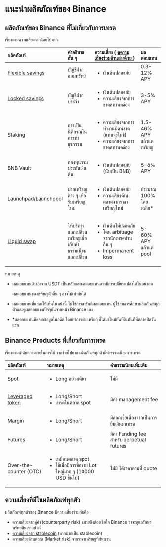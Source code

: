 # แนะนำผลิตภัณฑ์ของ Binance

## ผลิตภัณฑ์ของ Binance ที่ไม่เกี่ยวกับการเทรด

เรียงตามความเสี่ยงจากน้อยไปมาก

<table>
  <thead>
    <tr>
      <th style="text-align:left"><b>&#xE1C;&#xE25;&#xE34;&#xE15;&#xE20;&#xE31;&#xE13;&#xE11;&#xE4C;</b>
      </th>
      <th style="text-align:left">&#xE04;&#xE33;&#xE2D;&#xE18;&#xE34;&#xE1A;&#xE32;&#xE22;&#xE2A;&#xE31;&#xE49;&#xE19;
        &#xE46;</th>
      <th style="text-align:left"><b>&#xE04;&#xE27;&#xE32;&#xE21;&#xE40;&#xE2A;&#xE35;&#xE48;&#xE22;&#xE07; (</b>
        <a
        href="https://raccoon.tanwa.info/binance-products/introduction#common-risks"><b>&#xE14;&#xE39;&#xE04;&#xE27;&#xE32;&#xE21;&#xE40;&#xE2A;&#xE35;&#xE48;&#xE22;&#xE07;&#xE23;&#xE48;&#xE27;&#xE21;&#xE14;&#xE49;&#xE32;&#xE19;&#xE25;&#xE48;&#xE32;&#xE07;&#xE14;&#xE49;&#xE27;&#xE22;</b>
          </a><b>)</b>
      </th>
      <th style="text-align:left"><b>&#xE1C;&#xE25;&#xE15;&#xE2D;&#xE1A;&#xE41;&#xE17;&#xE19;</b>
      </th>
    </tr>
  </thead>
  <tbody>
    <tr>
      <td style="text-align:left"><a href="binance-savings.md">Flexible savings</a>
      </td>
      <td style="text-align:left">&#xE1A;&#xE31;&#xE0D;&#xE0A;&#xE35;&#xE1D;&#xE32;&#xE01;&#xE2D;&#xE2D;&#xE21;&#xE17;&#xE23;&#xE31;&#xE1E;&#xE22;&#xE4C;</td>
      <td
      style="text-align:left">
        <ul>
          <li>&#xE40;&#xE07;&#xE34;&#xE19;&#xE15;&#xE49;&#xE19;&#xE1B;&#xE25;&#xE2D;&#xE14;&#xE20;&#xE31;&#xE22;</li>
        </ul>
        </td>
        <td style="text-align:left">0.3-12% APY</td>
    </tr>
    <tr>
      <td style="text-align:left"><a href="binance-savings.md">Locked savings</a>
      </td>
      <td style="text-align:left">&#xE1A;&#xE31;&#xE0D;&#xE0A;&#xE35;&#xE1D;&#xE32;&#xE01;&#xE1B;&#xE23;&#xE30;&#xE08;&#xE33;</td>
      <td
      style="text-align:left">
        <p></p>
        <ul>
          <li>&#xE40;&#xE07;&#xE34;&#xE19;&#xE15;&#xE49;&#xE19;&#xE1B;&#xE25;&#xE2D;&#xE14;&#xE20;&#xE31;&#xE22;</li>
          <li>&#xE04;&#xE27;&#xE32;&#xE21;&#xE40;&#xE2A;&#xE35;&#xE48;&#xE22;&#xE07;&#xE08;&#xE32;&#xE01;&#xE01;&#xE32;&#xE23;&#xE02;&#xE32;&#xE14;&#xE2A;&#xE20;&#xE32;&#xE1E;&#xE04;&#xE25;&#xE48;&#xE2D;&#xE07;</li>
        </ul>
        </td>
        <td style="text-align:left">3-5% APY</td>
    </tr>
    <tr>
      <td style="text-align:left">Staking</td>
      <td style="text-align:left">&#xE01;&#xE32;&#xE23;&#xE40;&#xE1B;&#xE47;&#xE19;&#xE19;&#xE34;&#xE15;&#xE34;&#xE01;&#xE23;&#xE13;&#xE4C;&#xE43;&#xE19;&#xE01;&#xE32;&#xE23;&#xE17;&#xE33;&#xE18;&#xE38;&#xE23;&#xE01;&#xE23;&#xE23;&#xE21;</td>
      <td
      style="text-align:left">
        <ul>
          <li>&#xE04;&#xE27;&#xE32;&#xE21;&#xE40;&#xE2A;&#xE35;&#xE48;&#xE22;&#xE07;&#xE08;&#xE32;&#xE01;&#xE01;&#xE32;&#xE23;&#xE17;&#xE33;&#xE07;&#xE32;&#xE19;&#xE1C;&#xE34;&#xE14;&#xE1E;&#xE25;&#xE32;&#xE14;
            (&#xE41;&#xE17;&#xE1A;&#xE08;&#xE30;&#xE44;&#xE21;&#xE48;&#xE21;&#xE35;)</li>
          <li>&#xE04;&#xE27;&#xE32;&#xE21;&#xE40;&#xE2A;&#xE35;&#xE48;&#xE22;&#xE07;&#xE08;&#xE32;&#xE01;&#xE01;&#xE32;&#xE23;&#xE02;&#xE32;&#xE14;&#xE2A;&#xE20;&#xE32;&#xE1E;&#xE04;&#xE25;&#xE48;&#xE2D;&#xE07;</li>
        </ul>
        </td>
        <td style="text-align:left">1.5-46% APY
          <br />&#xE41;&#xE25;&#xE49;&#xE27;&#xE41;&#xE15;&#xE48;&#xE40;&#xE2B;&#xE23;&#xE35;&#xE22;&#xE0D;</td>
    </tr>
    <tr>
      <td style="text-align:left">BNB Vault</td>
      <td style="text-align:left">&#xE01;&#xE2D;&#xE07;&#xE17;&#xE38;&#xE19;&#xE23;&#xE27;&#xE21;&#xE1B;&#xE23;&#xE30;&#xE01;&#xE31;&#xE19;&#xE40;&#xE07;&#xE34;&#xE19;&#xE15;&#xE49;&#xE19;</td>
      <td
      style="text-align:left">
        <ul>
          <li>&#xE40;&#xE07;&#xE34;&#xE19;&#xE15;&#xE49;&#xE19;&#xE1B;&#xE25;&#xE2D;&#xE14;&#xE20;&#xE31;&#xE22;
            (&#xE19;&#xE31;&#xE1A;&#xE40;&#xE1B;&#xE47;&#xE19; BNB)</li>
        </ul>
        </td>
        <td style="text-align:left">5-8% APY</td>
    </tr>
    <tr>
      <td style="text-align:left">Launchpad/Launchpool</td>
      <td style="text-align:left">&#xE1D;&#xE32;&#xE01;&#xE40;&#xE2B;&#xE23;&#xE35;&#xE22;&#xE0D;&#xE15;&#xE48;&#xE32;&#xE07;
        &#xE46; &#xE40;&#xE1E;&#xE37;&#xE48;&#xE2D;&#xE23;&#xE31;&#xE1A;&#xE40;&#xE2B;&#xE23;&#xE35;&#xE22;&#xE0D;&#xE43;&#xE2B;&#xE21;&#xE48;</td>
      <td
      style="text-align:left">
        <ul>
          <li>&#xE40;&#xE07;&#xE34;&#xE19;&#xE15;&#xE49;&#xE19;&#xE1B;&#xE25;&#xE2D;&#xE14;&#xE20;&#xE31;&#xE22;</li>
          <li>&#xE04;&#xE27;&#xE32;&#xE21;&#xE40;&#xE2A;&#xE35;&#xE48;&#xE22;&#xE07;&#xE14;&#xE49;&#xE32;&#xE19;&#xE15;&#xE25;&#xE32;&#xE14;&#xE08;&#xE32;&#xE01;&#xE23;&#xE32;&#xE04;&#xE32;&#xE40;&#xE2B;&#xE23;&#xE35;&#xE22;&#xE0D;&#xE43;&#xE2B;&#xE21;&#xE48;</li>
        </ul>
        </td>
        <td style="text-align:left">&#xE1B;&#xE23;&#xE30;&#xE21;&#xE32;&#xE13; 100% &#xE42;&#xE14;&#xE22;&#xE40;&#xE09;&#xE25;&#xE35;&#xE48;&#xE22;*</td>
    </tr>
    <tr>
      <td style="text-align:left"><a href="liquid-swap.md">Liquid swap</a>
      </td>
      <td style="text-align:left">&#xE43;&#xE2B;&#xE49;&#xE1A;&#xE23;&#xE34;&#xE01;&#xE32;&#xE23;&#xE41;&#xE25;&#xE01;&#xE40;&#xE1B;&#xE25;&#xE35;&#xE48;&#xE22;&#xE19;&#xE40;&#xE2B;&#xE23;&#xE35;&#xE22;&#xE0D;&#xE40;&#xE1E;&#xE37;&#xE48;&#xE2D;&#xE40;&#xE01;&#xE47;&#xE1A;&#xE04;&#xE48;&#xE32;&#xE18;&#xE23;&#xE23;&#xE21;&#xE40;&#xE19;&#xE35;&#xE22;&#xE21;&#xE41;&#xE25;&#xE01;&#xE40;&#xE1B;&#xE25;&#xE35;&#xE48;&#xE22;&#xE19;</td>
      <td
      style="text-align:left">
        <ul>
          <li>&#xE40;&#xE07;&#xE34;&#xE19;&#xE15;&#xE49;&#xE19;&#xE44;&#xE21;&#xE48;&#xE1B;&#xE25;&#xE2D;&#xE14;&#xE20;&#xE31;&#xE22;</li>
          <li>&#xE42;&#xE14;&#xE19; arbitrage &#xE08;&#xE32;&#xE01;&#xE19;&#xE31;&#xE01;&#xE40;&#xE17;&#xE23;&#xE14;&#xE17;&#xE48;&#xE32;&#xE19;&#xE2D;&#xE37;&#xE48;&#xE19;
            &#xE46;</li>
          <li>Impermanent loss</li>
        </ul>
        </td>
        <td style="text-align:left">5-60% APY
          <br />&#xE41;&#xE25;&#xE49;&#xE27;&#xE41;&#xE15;&#xE48; pool</td>
    </tr>
  </tbody>
</table>

หมายเหตุ

* ผลตอบแทนอ้างอิงจาก USDT เป็นหลักและผลตอบแทนอาจมีการเปลี่ยนแปลงได้ในอนาคต

  ผลตอบแทนของเหรียญตัวอื่น ๆ อาจไม่เท่ากันได้ 

* ผลตอบแทนที่แสดงให้เห็นในหน้านี้ ไม่ใช่การการันตีผลตอบแทน ผู้ใช้สมควรศึกษาผลิตภัณฑ์ทุกตัวและดูผลตอบแทนปัจจุบันจากหน้า Binance เอง
* \*ผลตอบแทนคิดจากข้อมูลในอดีต โดยทำการขายเหรียญที่ได้มาใหม่ทันทีในทันทีที่ตลาดปิดวันแรก

## Binance Products ที่เกี่ยวกับการเทรด

เรียงตามลำดับความง่ายในการใช้ จากง่ายไปยาก ผลิตภัณฑ์ทุกตัวมีค่าธรรมเนียมการเทรด

<table>
  <thead>
    <tr>
      <th style="text-align:left">&#xE1C;&#xE25;&#xE34;&#xE15;&#xE20;&#xE31;&#xE13;&#xE11;&#xE4C;</th>
      <th
      style="text-align:left">&#xE2B;&#xE21;&#xE32;&#xE22;&#xE40;&#xE2B;&#xE15;&#xE38;</th>
        <th style="text-align:left">&#xE04;&#xE48;&#xE32;&#xE18;&#xE23;&#xE23;&#xE21;&#xE40;&#xE19;&#xE35;&#xE22;&#xE21;&#xE40;&#xE1E;&#xE34;&#xE48;&#xE21;&#xE40;&#xE15;&#xE34;&#xE21;</th>
    </tr>
  </thead>
  <tbody>
    <tr>
      <td style="text-align:left">Spot</td>
      <td style="text-align:left">
        <ul>
          <li>Long &#xE2D;&#xE22;&#xE48;&#xE32;&#xE07;&#xE40;&#xE14;&#xE35;&#xE22;&#xE27;</li>
        </ul>
      </td>
      <td style="text-align:left">&#xE44;&#xE21;&#xE48;&#xE21;&#xE35;</td>
    </tr>
    <tr>
      <td style="text-align:left"><a href="binance-leveraged-tokens.md">Leveraged token</a>
      </td>
      <td style="text-align:left">
        <ul>
          <li>Long/Short</li>
          <li>&#xE40;&#xE17;&#xE23;&#xE14;&#xE43;&#xE19;&#xE15;&#xE25;&#xE32;&#xE14;
            spot</li>
        </ul>
      </td>
      <td style="text-align:left">&#xE21;&#xE35;&#xE04;&#xE48;&#xE32; management fee</td>
    </tr>
    <tr>
      <td style="text-align:left">Margin</td>
      <td style="text-align:left">
        <p></p>
        <ul>
          <li>Long/Short</li>
        </ul>
      </td>
      <td style="text-align:left">&#xE21;&#xE35;&#xE14;&#xE2D;&#xE01;&#xE40;&#xE1A;&#xE35;&#xE49;&#xE22;&#xE40;&#xE19;&#xE37;&#xE48;&#xE2D;&#xE07;&#xE08;&#xE32;&#xE01;&#xE40;&#xE1B;&#xE47;&#xE19;&#xE01;&#xE32;&#xE23;&#xE22;&#xE37;&#xE21;&#xE40;&#xE07;&#xE34;&#xE19;&#xE21;&#xE32;&#xE40;&#xE17;&#xE23;&#xE14;</td>
    </tr>
    <tr>
      <td style="text-align:left">Futures</td>
      <td style="text-align:left">
        <p></p>
        <ul>
          <li>Long/Short</li>
        </ul>
      </td>
      <td style="text-align:left">&#xE21;&#xE35;&#xE04;&#xE48;&#xE32; Funding fee &#xE2A;&#xE33;&#xE2B;&#xE23;&#xE31;&#xE1A;
        perpetual futures</td>
    </tr>
    <tr>
      <td style="text-align:left">Over-the-counter (OTC)</td>
      <td style="text-align:left">
        <ul>
          <li>&#xE40;&#xE2B;&#xE21;&#xE37;&#xE2D;&#xE19;&#xE15;&#xE25;&#xE32;&#xE14;
            spot</li>
          <li>&#xE43;&#xE0A;&#xE49;&#xE40;&#xE21;&#xE37;&#xE48;&#xE2D;&#xE21;&#xE35;&#xE01;&#xE32;&#xE23;&#xE0B;&#xE37;&#xE49;&#xE2D;&#xE02;&#xE32;&#xE22;
            Lot &#xE43;&#xE2B;&#xE0D;&#xE48;&#xE21;&#xE32;&#xE01; &#xE46; (10000 USD
            &#xE02;&#xE36;&#xE49;&#xE19;&#xE44;&#xE1B;)</li>
        </ul>
      </td>
      <td style="text-align:left">&#xE44;&#xE21;&#xE48;&#xE21;&#xE35; &#xE44;&#xE14;&#xE49;&#xE23;&#xE32;&#xE04;&#xE32;&#xE15;&#xE32;&#xE21;&#xE17;&#xE35;&#xE48;
        quote</td>
    </tr>
  </tbody>
</table>

## ความเสี่ยงที่มีในผลิตภัณฑ์ทุกตัว <a id="common-risks"></a>

ผลิตภัณฑ์ทุกตัวของ Binance มีความเสี่ยงร่วมกันคือ

* ความเสี่ยงจากคู่ค้า \(counterparty risk\) หมายถึงต้องเชื่อใจ Binance ว่าจะดูแลรักษาทรัพย์สินเราอย่างดี
* [ความเสี่ยงจาก stablecoin](https://coinrivet.com/guides/what-is-an-altcoin/stablecoins-what-are-the-risks-and-benefits/) \(หากฝากเป็น stablecoin\)
* ความเสี่ยงด้านตลาด \(Market risk\) จากราคาเหรียญที่ผันผวน


